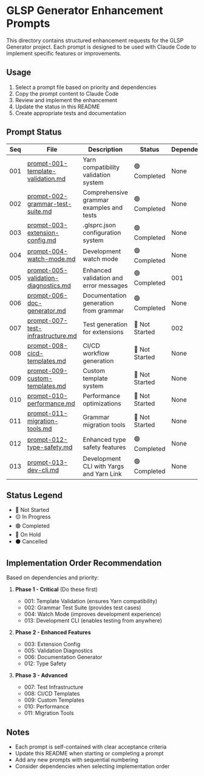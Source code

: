 # GLSP Generator Enhancement Prompts

This directory contains structured enhancement requests for the GLSP Generator project. Each prompt is designed to be used with Claude Code to implement specific features or improvements.

## Usage

1. Select a prompt file based on priority and dependencies
2. Copy the prompt content to Claude Code
3. Review and implement the enhancement
4. Update the status in this README
5. Create appropriate tests and documentation

## Prompt Status

| Seq | File | Description | Status | Dependencies | Priority |
|-----|------|-------------|---------|--------------|----------|
| 001 | [prompt-001-template-validation.md](prompt-001-template-validation.md) | Yarn compatibility validation system | 🟢 Completed | None | HIGH |
| 002 | [prompt-002-grammar-test-suite.md](prompt-002-grammar-test-suite.md) | Comprehensive grammar examples and tests | 🟢 Completed | None | HIGH |
| 003 | [prompt-003-extension-config.md](prompt-003-extension-config.md) | .glsprc.json configuration system | 🟢 Completed | None | MEDIUM |
| 004 | [prompt-004-watch-mode.md](prompt-004-watch-mode.md) | Development watch mode | 🟢 Completed | None | HIGH |
| 005 | [prompt-005-validation-diagnostics.md](prompt-005-validation-diagnostics.md) | Enhanced validation and error messages | 🟢 Completed | 001 | MEDIUM |
| 006 | [prompt-006-doc-generator.md](prompt-006-doc-generator.md) | Documentation generation from grammar | 🟢 Completed | None | MEDIUM |
| 007 | [prompt-007-test-infrastructure.md](prompt-007-test-infrastructure.md) | Test generation for extensions | 🔴 Not Started | 002 | LOW |
| 008 | [prompt-008-cicd-templates.md](prompt-008-cicd-templates.md) | CI/CD workflow generation | 🔴 Not Started | None | LOW |
| 009 | [prompt-009-custom-templates.md](prompt-009-custom-templates.md) | Custom template system | 🔴 Not Started | None | LOW |
| 010 | [prompt-010-performance.md](prompt-010-performance.md) | Performance optimizations | 🔴 Not Started | None | LOW |
| 011 | [prompt-011-migration-tools.md](prompt-011-migration-tools.md) | Grammar migration tools | 🔴 Not Started | None | LOW |
| 012 | [prompt-012-type-safety.md](prompt-012-type-safety.md) | Enhanced type safety features | 🟢 Completed | None | MEDIUM |
| 013 | [prompt-013-dev-cli.md](prompt-013-dev-cli.md) | Development CLI with Yargs and Yarn Link | 🟢 Completed | None | HIGH |

## Status Legend

- 🔴 Not Started
- 🟡 In Progress
- 🟢 Completed
- 🔵 On Hold
- ⚫ Cancelled

## Implementation Order Recommendation

Based on dependencies and priority:

1. **Phase 1 - Critical** (Do these first)
   - 001: Template Validation (ensures Yarn compatibility)
   - 002: Grammar Test Suite (provides test cases)
   - 004: Watch Mode (improves development experience)
   - 013: Development CLI (enables testing from anywhere)

2. **Phase 2 - Enhanced Features**
   - 003: Extension Config
   - 005: Validation Diagnostics
   - 006: Documentation Generator
   - 012: Type Safety

3. **Phase 3 - Advanced**
   - 007: Test Infrastructure
   - 008: CI/CD Templates
   - 009: Custom Templates
   - 010: Performance
   - 011: Migration Tools

## Notes

- Each prompt is self-contained with clear acceptance criteria
- Update this README when starting or completing a prompt
- Add any new prompts with sequential numbering
- Consider dependencies when selecting implementation order
